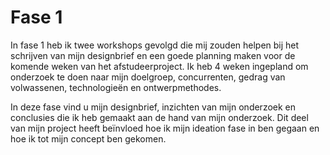# Fase 1

In fase 1 heb ik twee workshops gevolgd die mij zouden helpen bij het schrijven van mijn designbrief en een goede planning maken voor de komende weken van het afstudeerproject. Ik heb 4 weken ingepland om onderzoek te doen naar mijn doelgroep, concurrenten, gedrag van volwassenen, technologieën en ontwerpmethodes. 

In deze fase vind u mijn designbrief, inzichten van mijn onderzoek en conclusies die ik heb gemaakt aan de hand van mijn onderzoek. Dit deel van mijn project heeft beïnvloed hoe ik mijn ideation fase in ben gegaan en hoe ik tot mijn concept ben gekomen. 

